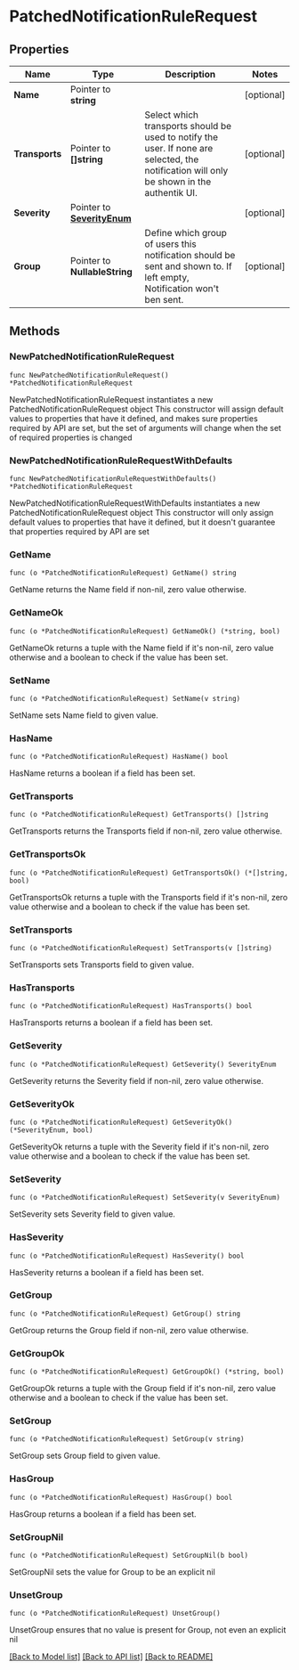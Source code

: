 # PatchedNotificationRuleRequest

## Properties

Name | Type | Description | Notes
------------ | ------------- | ------------- | -------------
**Name** | Pointer to **string** |  | [optional] 
**Transports** | Pointer to **[]string** | Select which transports should be used to notify the user. If none are selected, the notification will only be shown in the authentik UI. | [optional] 
**Severity** | Pointer to [**SeverityEnum**](SeverityEnum.md) |  | [optional] 
**Group** | Pointer to **NullableString** | Define which group of users this notification should be sent and shown to. If left empty, Notification won&#39;t ben sent. | [optional] 

## Methods

### NewPatchedNotificationRuleRequest

`func NewPatchedNotificationRuleRequest() *PatchedNotificationRuleRequest`

NewPatchedNotificationRuleRequest instantiates a new PatchedNotificationRuleRequest object
This constructor will assign default values to properties that have it defined,
and makes sure properties required by API are set, but the set of arguments
will change when the set of required properties is changed

### NewPatchedNotificationRuleRequestWithDefaults

`func NewPatchedNotificationRuleRequestWithDefaults() *PatchedNotificationRuleRequest`

NewPatchedNotificationRuleRequestWithDefaults instantiates a new PatchedNotificationRuleRequest object
This constructor will only assign default values to properties that have it defined,
but it doesn't guarantee that properties required by API are set

### GetName

`func (o *PatchedNotificationRuleRequest) GetName() string`

GetName returns the Name field if non-nil, zero value otherwise.

### GetNameOk

`func (o *PatchedNotificationRuleRequest) GetNameOk() (*string, bool)`

GetNameOk returns a tuple with the Name field if it's non-nil, zero value otherwise
and a boolean to check if the value has been set.

### SetName

`func (o *PatchedNotificationRuleRequest) SetName(v string)`

SetName sets Name field to given value.

### HasName

`func (o *PatchedNotificationRuleRequest) HasName() bool`

HasName returns a boolean if a field has been set.

### GetTransports

`func (o *PatchedNotificationRuleRequest) GetTransports() []string`

GetTransports returns the Transports field if non-nil, zero value otherwise.

### GetTransportsOk

`func (o *PatchedNotificationRuleRequest) GetTransportsOk() (*[]string, bool)`

GetTransportsOk returns a tuple with the Transports field if it's non-nil, zero value otherwise
and a boolean to check if the value has been set.

### SetTransports

`func (o *PatchedNotificationRuleRequest) SetTransports(v []string)`

SetTransports sets Transports field to given value.

### HasTransports

`func (o *PatchedNotificationRuleRequest) HasTransports() bool`

HasTransports returns a boolean if a field has been set.

### GetSeverity

`func (o *PatchedNotificationRuleRequest) GetSeverity() SeverityEnum`

GetSeverity returns the Severity field if non-nil, zero value otherwise.

### GetSeverityOk

`func (o *PatchedNotificationRuleRequest) GetSeverityOk() (*SeverityEnum, bool)`

GetSeverityOk returns a tuple with the Severity field if it's non-nil, zero value otherwise
and a boolean to check if the value has been set.

### SetSeverity

`func (o *PatchedNotificationRuleRequest) SetSeverity(v SeverityEnum)`

SetSeverity sets Severity field to given value.

### HasSeverity

`func (o *PatchedNotificationRuleRequest) HasSeverity() bool`

HasSeverity returns a boolean if a field has been set.

### GetGroup

`func (o *PatchedNotificationRuleRequest) GetGroup() string`

GetGroup returns the Group field if non-nil, zero value otherwise.

### GetGroupOk

`func (o *PatchedNotificationRuleRequest) GetGroupOk() (*string, bool)`

GetGroupOk returns a tuple with the Group field if it's non-nil, zero value otherwise
and a boolean to check if the value has been set.

### SetGroup

`func (o *PatchedNotificationRuleRequest) SetGroup(v string)`

SetGroup sets Group field to given value.

### HasGroup

`func (o *PatchedNotificationRuleRequest) HasGroup() bool`

HasGroup returns a boolean if a field has been set.

### SetGroupNil

`func (o *PatchedNotificationRuleRequest) SetGroupNil(b bool)`

 SetGroupNil sets the value for Group to be an explicit nil

### UnsetGroup
`func (o *PatchedNotificationRuleRequest) UnsetGroup()`

UnsetGroup ensures that no value is present for Group, not even an explicit nil

[[Back to Model list]](../README.md#documentation-for-models) [[Back to API list]](../README.md#documentation-for-api-endpoints) [[Back to README]](../README.md)


